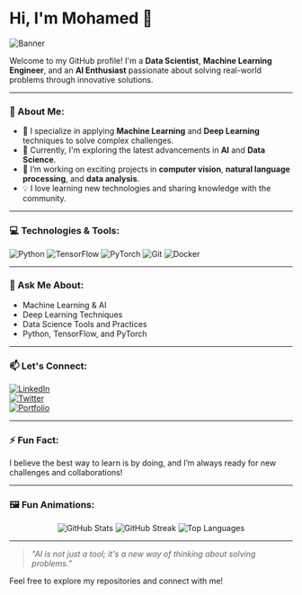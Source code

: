 # Hi, I'm Mohamed 👋

![Banner](https://via.placeholder.com/1000x300.png?text=Welcome+to+My+GitHub+Profile)

Welcome to my GitHub profile! I'm a **Data Scientist**, **Machine Learning Engineer**, and an **AI Enthusiast** passionate about solving real-world problems through innovative solutions.

---

### 🚀 About Me:
- 🧠 I specialize in applying **Machine Learning** and **Deep Learning** techniques to solve complex challenges.
- 🌱 Currently, I'm exploring the latest advancements in **AI** and **Data Science**.
- 🔭 I’m working on exciting projects in **computer vision**, **natural language processing**, and **data analysis**.
- 💡 I love learning new technologies and sharing knowledge with the community.

---

### 💻 Technologies & Tools:
![Python](https://img.shields.io/badge/Python-3776AB?style=for-the-badge&logo=python&logoColor=white)
![TensorFlow](https://img.shields.io/badge/TensorFlow-FF6F00?style=for-the-badge&logo=tensorflow&logoColor=white)
![PyTorch](https://img.shields.io/badge/PyTorch-EE4C2C?style=for-the-badge&logo=pytorch&logoColor=white)
![Git](https://img.shields.io/badge/Git-F05032?style=for-the-badge&logo=git&logoColor=white)
![Docker](https://img.shields.io/badge/Docker-2496ED?style=for-the-badge&logo=docker&logoColor=white)

---

### 💬 Ask Me About:
- Machine Learning & AI
- Deep Learning Techniques
- Data Science Tools and Practices
- Python, TensorFlow, and PyTorch

---

### 📫 Let's Connect:
[![LinkedIn](https://img.shields.io/badge/LinkedIn-0077B5?style=for-the-badge&logo=linkedin&logoColor=white)](https://www.linkedin.com/in/your-linkedin-profile)  
[![Twitter](https://img.shields.io/badge/Twitter-1DA1F2?style=for-the-badge&logo=twitter&logoColor=white)](https://twitter.com/your-twitter-handle)  
[![Portfolio](https://img.shields.io/badge/Portfolio-000?style=for-the-badge&logo=vercel&logoColor=white)](https://your-portfolio-link.com)  

---

### ⚡ Fun Fact:
I believe the best way to learn is by doing, and I’m always ready for new challenges and collaborations!

---

### 🖼 Fun Animations:
<div align="center">
  <img src="https://github-readme-stats.vercel.app/api?username=MohamedAmmarAI&show_icons=true&theme=radical" alt="GitHub Stats" />
  <img src="https://github-readme-streak-stats.herokuapp.com?user=MohamedAmmarAI&theme=radical&hide_border=true" alt="GitHub Streak" />
  <img src="https://github-readme-stats.vercel.app/api/top-langs/?username=MohamedAmmarAI&layout=compact&theme=radical" alt="Top Languages" />
</div>

---

> *"AI is not just a tool; it's a new way of thinking about solving problems."*

Feel free to explore my repositories and connect with me!
